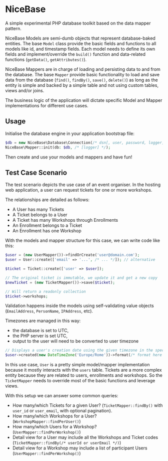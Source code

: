 # NiceBase

A simple experimental PHP database toolkit based on the data mapper pattern.

NiceBase Models are semi-dumb objects that represent database-baked entities. The base `Model` class provide the basic fields and functions to all models like id, and timestamp fields.
Each model needs to define its own fields and implement/override the `build()` function and data-related functions (`getData()`, `getAttributes()`).

NiceBase Mappers are in charge of loading and persisting data to and from the database. The base `Mapper` provide basic functionality to load and save data from the database (`find()`, `findBy()`, `save()`, `delete()`) as long as the entity is simple and backed by a simple table and not using custom tables, views and/or joins.

The business logic of the application will dictate specific Model and Mapper implementations for different use cases.

## Usage

Initialise the database engine in your application bootstrap file:

```php
$db = new NiceBase\Database\Connection(/* dsn[, user, password, logger] */);
NiceBase\Mapper::init(db: $db, /* [logger] */);
```

Then create and use your models and mappers and have fun!

## Test Case Scenario

The test scenario depicts the use case of an event organiser. In the hosting web application, a user can request tickets for one or more workshops.

The relationships are detailed as follows:

 - A User has many Tickets
 - A Ticket belongs to a User
 - A Ticket has many Workshops through Enrollments
 - An Enrollment belongs to a Ticket
 - An Enrollment has one Workshop

With the models and mapper structure for this case, we can write code like this:

```php
$user = (new UserMapper())->findOrCreate('user@domain.com');
$user = User::create(['email' => '...', /* ... */]); // alternative

$ticket = Ticket::create(['user' => $user]);

// The original ticket is immutable, we update it and get a new copy
$newTicket = (new TicketMapper())->save($ticket);

// Will return a readonly collection
$ticket->workshops;
```

Validation happens inside the models using self-validating value objects (`EmailAddress`, `PersonName`, `IPAddress`, etc). 
 
Timezones are managed in this way:

   - the database is set to UTC,
   - the PHP server is set UTC,
   - output to the user will need to be converted to user timezone

```php
// Displays a user's creation date using the given timezone in the specified format
$user->created(new DateTimeZone('Europe/Rome'))->format(/* format here */)
```

In this use case, `User` is a pretty simple model/mapper implementation because it mostly interacts with the `users` table. Tickets are a more complex entity because they are related to users, enrollments and workshops. So the `TicketMapper` needs to override most of the basic functions and leverage views.

With this setup we can answer some common queries:

 - How many/which Tickets for a given User? (`TicketMapper::findBy()` with `user_id` or `user_email`, with optional pagination).
 - How many/which Workshops for a User? (`WorkshopMapper::findPerUser()`)
 - How many/which Users for a Workshop? (`UserMapper::findPerWorkshop()`)
 - Detail view for a User may include all the Workshops and Ticket codes (`TicketMapper::findBy(/* userId or userEmail */)`)
 - Detail view for a Workshop may include a list of participant Users (`UserMapper::findPerWorkshop()`)
